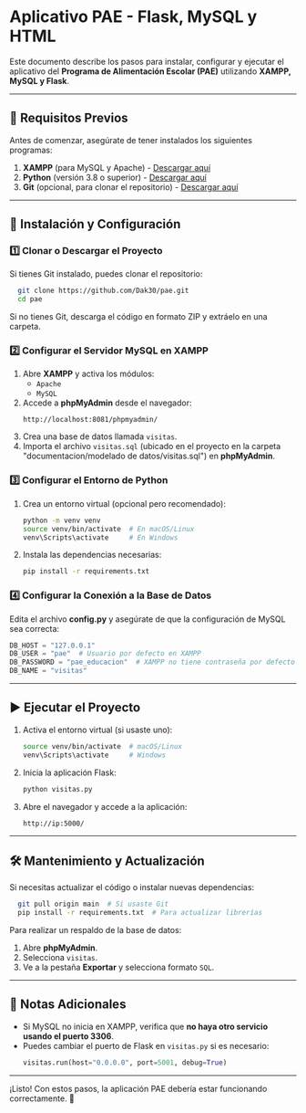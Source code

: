 # Aplicativo PAE - Flask, MySQL y HTML

Este documento describe los pasos para instalar, configurar y ejecutar el aplicativo del **Programa de Alimentación Escolar (PAE)** utilizando **XAMPP, MySQL y Flask**.

---

## 📌 Requisitos Previos

Antes de comenzar, asegúrate de tener instalados los siguientes programas:

1. **XAMPP** (para MySQL y Apache) - [Descargar aquí](https://www.apachefriends.org/es/index.html)
2. **Python** (versión 3.8 o superior) - [Descargar aquí](https://www.python.org/downloads/)
3. **Git** (opcional, para clonar el repositorio) - [Descargar aquí](https://git-scm.com/)

---

## 🚀 Instalación y Configuración

### 1️⃣ Clonar o Descargar el Proyecto
Si tienes Git instalado, puedes clonar el repositorio:
```bash
  git clone https://github.com/Dak30/pae.git
  cd pae
```
Si no tienes Git, descarga el código en formato ZIP y extráelo en una carpeta.

### 2️⃣ Configurar el Servidor MySQL en XAMPP
1. Abre **XAMPP** y activa los módulos:
   - `Apache`
   - `MySQL`
2. Accede a **phpMyAdmin** desde el navegador:
   ```
   http://localhost:8081/phpmyadmin/
   ```
3. Crea una base de datos llamada `visitas`.
4. Importa el archivo `visitas.sql` (ubicado en el proyecto en la carpeta "documentacion/modelado de datos/visitas.sql") en **phpMyAdmin**.

### 3️⃣ Configurar el Entorno de Python
1. Crea un entorno virtual (opcional pero recomendado):
   ```bash
   python -m venv venv
   source venv/bin/activate  # En macOS/Linux
   venv\Scripts\activate     # En Windows
   ```
2. Instala las dependencias necesarias:
   ```bash
   pip install -r requirements.txt
   ```

### 4️⃣ Configurar la Conexión a la Base de Datos
Edita el archivo **config.py** y asegúrate de que la configuración de MySQL sea correcta:
```python
DB_HOST = "127.0.0.1"
DB_USER = "pae"  # Usuario por defecto en XAMPP
DB_PASSWORD = "pae_educacion"  # XAMPP no tiene contraseña por defecto
DB_NAME = "visitas"
```

---

## ▶️ Ejecutar el Proyecto

1. Activa el entorno virtual (si usaste uno):
   ```bash
   source venv/bin/activate  # macOS/Linux
   venv\Scripts\activate     # Windows
   ```
2. Inicia la aplicación Flask:
   ```bash
   python visitas.py
   ```
3. Abre el navegador y accede a la aplicación:
   ```
   http://ip:5000/
   ```

---

## 🛠 Mantenimiento y Actualización
Si necesitas actualizar el código o instalar nuevas dependencias:
```bash
  git pull origin main  # Si usaste Git
  pip install -r requirements.txt  # Para actualizar librerías
```
Para realizar un respaldo de la base de datos:
1. Abre **phpMyAdmin**.
2. Selecciona `visitas`.
3. Ve a la pestaña **Exportar** y selecciona formato `SQL`.

---

## 📌 Notas Adicionales
- Si MySQL no inicia en XAMPP, verifica que **no haya otro servicio usando el puerto 3306**.
- Puedes cambiar el puerto de Flask en `visitas.py` si es necesario:
  ```python
  visitas.run(host="0.0.0.0", port=5001, debug=True)
  ```

---

¡Listo! Con estos pasos, la aplicación PAE debería estar funcionando correctamente. 🚀


